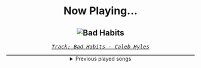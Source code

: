 <div align="center"> 
<h1>Now Playing...</h1>

![Bad Habits](https://i.scdn.co/image/ab67616d00001e02b7cd3f8ca738d53b63badfec)
--
_<samp><a href="https://open.spotify.com/track/0jhVNCdCN9FEVYy8M0XWDm">Track: Bad Habits - Caleb Hyles</a></samp>_

<div style="border: 1px #4B5054 solid"></div>
<details>
  <summary>
    Previous played songs
  </summary>
  <table>
    <thead>
      <tr>
        <th>
          Artist
        </th>
        <th>
          Song
        </th>
        <th>
          Link
        </th>
      </tr>
    </thead>
    <tbody>
      <tr><td>Caleb Hyles</td><td>Bad Habits</td><td><a href="https://open.spotify.com/track/0jhVNCdCN9FEVYy8M0XWDm">https://open.spotify.com/track/0jhVNCdCN9FEVYy8M0XWDm</a></td></tr><tr><td>Caleb Hyles</td><td>Bad Habits</td><td><a href="https://open.spotify.com/track/0jhVNCdCN9FEVYy8M0XWDm">https://open.spotify.com/track/0jhVNCdCN9FEVYy8M0XWDm</a></td></tr><tr><td>Caleb Hyles</td><td>Bad Habits</td><td><a href="https://open.spotify.com/track/0jhVNCdCN9FEVYy8M0XWDm">https://open.spotify.com/track/0jhVNCdCN9FEVYy8M0XWDm</a></td></tr><tr><td>Caleb Hyles</td><td>Bad Habits</td><td><a href="https://open.spotify.com/track/0jhVNCdCN9FEVYy8M0XWDm">https://open.spotify.com/track/0jhVNCdCN9FEVYy8M0XWDm</a></td></tr><tr><td>Caleb Hyles</td><td>Bad Habits</td><td><a href="https://open.spotify.com/track/0jhVNCdCN9FEVYy8M0XWDm">https://open.spotify.com/track/0jhVNCdCN9FEVYy8M0XWDm</a></td></tr><tr><td>Caleb Hyles</td><td>Bad Habits</td><td><a href="https://open.spotify.com/track/0jhVNCdCN9FEVYy8M0XWDm">https://open.spotify.com/track/0jhVNCdCN9FEVYy8M0XWDm</a></td></tr><tr><td>Caleb Hyles</td><td>Bad Habits</td><td><a href="https://open.spotify.com/track/0jhVNCdCN9FEVYy8M0XWDm">https://open.spotify.com/track/0jhVNCdCN9FEVYy8M0XWDm</a></td></tr><tr><td>Caleb Hyles</td><td>Bad Habits</td><td><a href="https://open.spotify.com/track/0jhVNCdCN9FEVYy8M0XWDm">https://open.spotify.com/track/0jhVNCdCN9FEVYy8M0XWDm</a></td></tr><tr><td>Caleb Hyles</td><td>Bad Habits</td><td><a href="https://open.spotify.com/track/0jhVNCdCN9FEVYy8M0XWDm">https://open.spotify.com/track/0jhVNCdCN9FEVYy8M0XWDm</a></td></tr><tr><td>Jonathan Young</td><td>Drunken Sailor</td><td><a href="https://open.spotify.com/track/33OkALreli2It4KCCPgHAr">https://open.spotify.com/track/33OkALreli2It4KCCPgHAr</a></td></tr><tr><td>Jonathan Young</td><td>Santiana</td><td><a href="https://open.spotify.com/track/5X3Yc7g9cci6JHC06xHFoA">https://open.spotify.com/track/5X3Yc7g9cci6JHC06xHFoA</a></td></tr><tr><td>Jonathan Young</td><td>Randy Dandy Oh</td><td><a href="https://open.spotify.com/track/7J7I4mJKxKoBRBxkgu4FSb">https://open.spotify.com/track/7J7I4mJKxKoBRBxkgu4FSb</a></td></tr><tr><td>Jonathan Young</td><td>Drunken Sailor</td><td><a href="https://open.spotify.com/track/33OkALreli2It4KCCPgHAr">https://open.spotify.com/track/33OkALreli2It4KCCPgHAr</a></td></tr><tr><td>Jonathan Young</td><td>Santiana</td><td><a href="https://open.spotify.com/track/5X3Yc7g9cci6JHC06xHFoA">https://open.spotify.com/track/5X3Yc7g9cci6JHC06xHFoA</a></td></tr><tr><td>Jonathan Young</td><td>Randy Dandy Oh</td><td><a href="https://open.spotify.com/track/7J7I4mJKxKoBRBxkgu4FSb">https://open.spotify.com/track/7J7I4mJKxKoBRBxkgu4FSb</a></td></tr><tr><td>Jonathan Young</td><td>Drunken Sailor</td><td><a href="https://open.spotify.com/track/33OkALreli2It4KCCPgHAr">https://open.spotify.com/track/33OkALreli2It4KCCPgHAr</a></td></tr><tr><td>Jonathan Young</td><td>Santiana</td><td><a href="https://open.spotify.com/track/5X3Yc7g9cci6JHC06xHFoA">https://open.spotify.com/track/5X3Yc7g9cci6JHC06xHFoA</a></td></tr><tr><td>Jonathan Young</td><td>Randy Dandy Oh</td><td><a href="https://open.spotify.com/track/7J7I4mJKxKoBRBxkgu4FSb">https://open.spotify.com/track/7J7I4mJKxKoBRBxkgu4FSb</a></td></tr><tr><td>Jonathan Young</td><td>Drunken Sailor</td><td><a href="https://open.spotify.com/track/33OkALreli2It4KCCPgHAr">https://open.spotify.com/track/33OkALreli2It4KCCPgHAr</a></td></tr><tr><td>Jonathan Young</td><td>Santiana</td><td><a href="https://open.spotify.com/track/5X3Yc7g9cci6JHC06xHFoA">https://open.spotify.com/track/5X3Yc7g9cci6JHC06xHFoA</a></td></tr>
    </tbody>
  </table>
</details>

</div>
